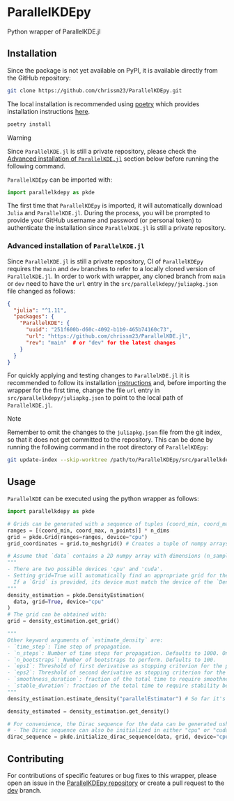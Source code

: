 # ParallelKDEpy
Python wrapper of ParallelKDE.jl

## Installation
Since the package is not yet available on PyPI, it is available directly from the GitHub repository:

```bash
git clone https://github.com/chrissm23/ParallelKDEpy.git
```

The local installation is recommended using [poetry](https://python-poetry.org/) which provides installation instructions [here](https://python-poetry.org/docs).

```bash
poetry install
```

> [!WARNING]
> Since `ParallelKDE.jl` is still a private repository, please check the [Advanced installation of `ParallelKDE.jl`](#advanced-installation-of-parallelkdejl) section below before running the following command.

`ParallelKDEpy` can be imported with:

```python
import parallelkdepy as pkde
```

The first time that `ParallelKDEpy` is imported, it will automatically download `Julia` and `ParallelKDE.jl`. During the process, you will be prompted to provide your GitHub username and password (or personal token) to authenticate the installation since `ParallelKDE.jl` is still a private repository.

### Advanced installation of `ParallelKDE.jl`
Since `ParallelKDE.jl` is still a private repository, CI of `ParallelKDEpy` requires the `main` and `dev` branches to refer to a locally cloned version of `ParallelKDE.jl`. In order to work with wrapper, any cloned branch from `main` or `dev` need to have the `url` entry in the `src/parallelkdepy/juliapkg.json` file changed as follows:

```json
{
  "julia": "^1.11",
  "packages": {
    "ParallelKDE": {
      "uuid": "251f600b-d60c-4092-b1b9-465b74160c73",
      "url": "https://github.com/chrissm23/ParallelKDE.jl",
      "rev": "main"  # or "dev" for the latest changes
    }
  }
}
```

For quickly applying and testing changes to `ParallelKDE.jl` it is recommended to follow its installation [instructions](https://github.com/chrissm23/ParallelKDE.jl) and, before importing the wrapper for the first time, change the file `url` entry in `src/parallelkdepy/juliapkg.json` to point to the local path of `ParallelKDE.jl`.

> [!NOTE]
> Remember to omit the changes to the `juliapkg.json` file from the git index, so that it does not get committed to the repository. This can be done by running the following command in the root directory of `ParallelKDEpy`:

```bash
git update-index --skip-worktree /path/to/ParallelKDEpy/src/parallelkdepy/juliapkg.json
```

## Usage
`ParallelKDE` can be executed using the python wrapper as follows:

```python
import parallelkdepy as pkde

# Grids can be generated with a sequence of tuples (coord_min, coord_max, n_points), e.g., for n_dims dimensions
ranges = [(coord_min, coord_max, n_points)] * n_dims
grid = pkde.Grid(ranges=ranges, device="cpu")
grid_coordinates = grid.to_meshgrid() # Creates a tuple of numpy arrays containing the coordinates of each dimension

# Assume that `data` contains a 2D numpy array with dimensions (n_samples, n_dims)
"""
- There are two possible devices 'cpu' and 'cuda'.
- Setting grid=True will automatically find an appropriate grid for the data but a specific grid can be given as well.
  If a `Grid` is provided, its device must match the device of the `DensityEstimation`
"""
density_estimation = pkde.DensityEstimation(
  data, grid=True, device="cpu"
)
# The grid can be obtained with:
grid = density_estimation.get_grid()

"""
Other keyword arguments of `estimate_density` are:
- `time_step`: Time step of propagation.
- `n_steps`: Number of time steps for propagation. Defaults to 1000. Only one of `time_step` or `n_steps` should be specified.
- `n_bootstraps`: Number of bootstraps to perform. Defaults to 100.
- `eps1`: Threshold of first derivative as stopping criterion for the propagation. Defaults to 1.5.
- `eps2`: Threshold of second derivative as stopping criterion for the propagation. Defaults to 0.1 (CPU) or 1.0 (CUDA).
- `smoothness_duration`: fraction of the total time to require smoothness before entering the next propagation regime. Defaults to 0.005 (0.5%).
- `stable_duration`: fraction of the total time to require stability before entering the stopping propagation. Defaults to 0.01 (1%).
"""
density_estimation.estimate_density("parallelEstimator") # So far it's the only estimator implemented

density_estimated = density_estimation.get_density()

# For convenience, the Dirac sequence for the data can be generated ushing a `Grid` with
# - The Dirac sequence can also be initialized in either "cpu" or "cuda"
dirac_sequence = pkde.initialize_dirac_sequence(data, grid, device="cpu")
```

## Contributing
For contributions of specific features or bug fixes to this wrapper, please open an issue in the [ParallelKDEpy repository](https://github.com/chrissm23/ParallelKDEpy/issues) or create a pull request to the [dev](https://github.com/chrissm23/ParallelKDEpy/tree/dev) branch.
